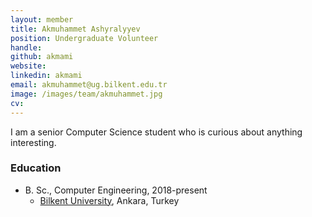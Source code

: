 ```yaml
---
layout: member
title: Akmuhammet Ashyralyyev
position: Undergraduate Volunteer
handle: 
github: akmami
website: 
linkedin: akmami
email: akmuhammet@ug.bilkent.edu.tr
image: /images/team/akmuhammet.jpg
cv: 
---
```


I am a senior Computer Science student who is curious about anything interesting.

### Education

- B. Sc., Computer Engineering, 2018-present
  - [Bilkent University](http://www.cs.bilkent.edu.tr/), Ankara, Turkey
